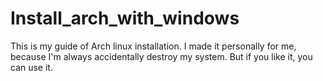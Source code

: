 # Install_arch_with_windows
This is my guide of Arch linux installation. I made it personally for me, because I'm always accidentally destroy my system. But if you like it, you can use it. 
